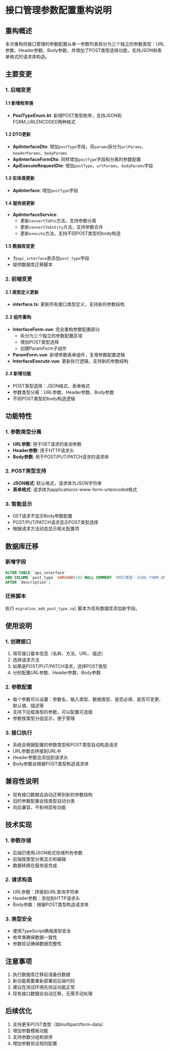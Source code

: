 # 接口管理参数配置重构说明

## 重构概述

本次重构将接口管理的参数配置从单一参数列表拆分为三个独立的参数类型：URL参数、Header参数、Body参数，并增加了POST类型选择功能，支持JSON和表单格式的请求体构造。

## 主要变更

### 1. 后端变更

#### 1.1 新增枚举类
- **PostTypeEnum.kt**: 新增POST类型枚举，支持JSON和FORM_URLENCODED两种格式

#### 1.2 DTO更新
- **ApiInterfaceDto**: 增加`postType`字段，将`params`拆分为`urlParams`、`headerParams`、`bodyParams`
- **ApiInterfaceFormDto**: 同样增加`postType`字段和分离的参数配置
- **ApiExecuteRequestDto**: 增加`postType`、`urlParams`、`bodyParams`字段

#### 1.3 实体类更新
- **ApiInterface**: 增加`postType`字段

#### 1.4 服务层更新
- **ApiInterfaceService**: 
  - 更新`convertToDto`方法，支持参数分离
  - 更新`convertToEntity`方法，支持参数合并
  - 更新`execute`方法，支持不同POST类型的body构造

#### 1.5 数据库变更
- 为`api_interface`表添加`post_type`字段
- 提供数据库迁移脚本

### 2. 前端变更

#### 2.1 类型定义更新
- **interface.ts**: 更新所有接口类型定义，支持新的参数结构

#### 2.2 组件重构
- **InterfaceForm.vue**: 完全重构参数配置部分
  - 拆分为三个独立的参数配置区域
  - 增加POST类型选择
  - 创建ParamForm子组件
- **ParamForm.vue**: 新增参数表单组件，复用参数配置逻辑
- **InterfaceExecute.vue**: 更新执行逻辑，支持新的参数结构

#### 2.3 新增功能
- POST类型选择：JSON格式、表单格式
- 参数类型分离：URL参数、Header参数、Body参数
- 不同POST类型的body构造逻辑

## 功能特性

### 1. 参数类型分离
- **URL参数**: 用于GET请求的查询参数
- **Header参数**: 用于HTTP请求头
- **Body参数**: 用于POST/PUT/PATCH请求的请求体

### 2. POST类型支持
- **JSON格式**: 默认格式，请求体为JSON字符串
- **表单格式**: 请求体为application/x-www-form-urlencoded格式

### 3. 智能显示
- GET请求不显示Body参数配置
- POST/PUT/PATCH请求显示POST类型选择
- 根据请求方法动态显示相关配置项

## 数据库迁移

### 新增字段
```sql
ALTER TABLE `api_interface` 
ADD COLUMN `post_type` VARCHAR(20) NULL COMMENT 'POST类型：JSON、FORM_URLENCODED' 
AFTER `description`;
```

### 迁移脚本
执行 `migration_add_post_type.sql` 脚本为现有数据库添加新字段。

## 使用说明

### 1. 创建接口
1. 填写接口基本信息（名称、方法、URL、描述）
2. 选择请求方法
3. 如果是POST/PUT/PATCH请求，选择POST类型
4. 分别配置URL参数、Header参数、Body参数

### 2. 参数配置
- 每个参数可以设置：参数名、输入类型、数据类型、是否必填、是否可变更、默认值、描述等
- 支持下拉框类型的参数，可以配置可选值
- 参数按类型分组显示，便于管理

### 3. 接口执行
- 系统会根据配置的参数类型和POST类型自动构造请求
- URL参数会拼接到URL中
- Header参数会添加到请求头
- Body参数会根据POST类型构造请求体

## 兼容性说明

- 现有接口数据会自动迁移到新的参数结构
- 旧的参数配置会按类型自动分类
- 向后兼容，不影响现有功能

## 技术实现

### 1. 参数存储
- 后端仍使用JSON格式存储所有参数
- 前端按类型分离显示和编辑
- 数据转换在服务层完成

### 2. 请求构造
- URL参数：拼接到URL查询字符串
- Header参数：添加到HTTP请求头
- Body参数：根据POST类型构造请求体

### 3. 类型安全
- 使用TypeScript确保类型安全
- 枚举类确保数据一致性
- 参数验证确保数据完整性

## 注意事项

1. 执行数据库迁移前请备份数据
2. 新功能需要重新部署前后端代码
3. 建议在测试环境先验证功能正常
4. 现有接口数据会自动迁移，无需手动处理

## 后续优化

1. 支持更多POST类型（如multipart/form-data）
2. 增加参数模板功能
3. 支持参数分组和排序
4. 增加参数验证规则配置
